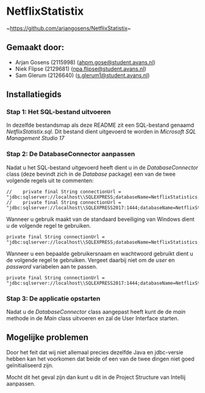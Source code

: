 # NetflixStatistix
~https://github.com/arjangosens/NetflixStatistix~
## Gemaakt door:
- Arjan Gosens (2115998) (ahpm.gose@student.avans.nl)
- Niek Flipse (2129681) (npa.flipse@student.avans.nl)
- Sam Glerum (2126640) (s.glerum1@student.avans.nl)

## Installatiegids
### Stap 1: Het SQL-bestand uitvoeren
In dezelfde bestandsmap als deze README zit een SQL-bestand genaamd *NetflixStatistix.sql*. Dit bestand dient uitgevoerd te worden in *Microsoft SQL Management Studio 17*

### Stap 2: De DatabaseConnector aanpassen
Nadat u het SQL-bestand uitgevoerd heeft dient u in de *DatabaseConnector* class (deze bevindt zich in de *Database* package) een van de twee volgende regels uit te commenten:
````
//    private final String connectionUrl = "jdbc:sqlserver://localhost\\SQLEXPRESS;databaseName=NetflixStatistics;integratedSecurity=true;";
//    private final String connectionUrl = "jdbc:sqlserver://localhost\\SQLEXPRESS2017:1444;databaseName=NetflixStatistics;user=SchoolProject;password=school;";
````

Wanneer u gebruik maakt van de standaard beveiliging van Windows dient u de volgende regel te gebruiken.

````
private final String connectionUrl = "jdbc:sqlserver://localhost\\SQLEXPRESS;databaseName=NetflixStatistics;integratedSecurity=true;";
````

Wanneer u een bepaalde gebruikersnaam en wachtwoord gebruikt dient u de volgende regel te gebruiken. Vergeet daarbij niet om de *user* en *password* variabelen aan te passen.

````
private final String connectionUrl = "jdbc:sqlserver://localhost\\SQLEXPRESS2017:1444;databaseName=NetflixStatistics;user=SchoolProject;password=school;";
````

### Stap 3: De applicatie opstarten
Nadat u de *DatabaseConnector* class aangepast heeft kunt de de *main* methode in de *Main* class uitvoeren en zal de User Interface starten.

## Mogelijke problemen
Door het feit dat wij niet allemaal precies dezelfde Java en jdbc-versie hebben kan het voorkomen dat beide of een van de twee dingen niet goed geïnitialiseerd zijn.

Mocht dit het geval zijn dan kunt u dit in de Project Structure van Intellij aanpassen.